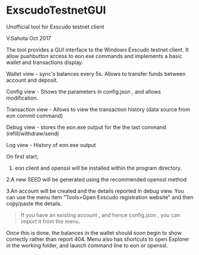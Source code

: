 # ExscudoTestnetGUI
Unofficial tool for Exscudo testnet client

V.Sahota Oct 2017

The tool provides a GUI interface to the Windows Exscudo testnet client.  It allow pushbutton access to eon.exe commands
and implements a basic wallet and transactions display.

Wallet view - sync's balances every 5s.  Allows to transfer funds between account and deposit.

Config view - Shows the parameters in config.json , and allows modification.

Transaction view - Allows to view the transaction history (data source from eon commit command)

Debug view - stores the eon.exe output for the the last command (refill/withdraw/send)

Log view - History of eon.exe output

On first start;

1. eon client and openssl will be installed within the program directory.

2.A new SEED will be generated using the recommended openssl method

3.An account will be created and the details reported in debug view. You can use the menu item "Tools>Open Exscudo registration website" and then copy/paste the details. 

  > If you have an existing account , and hence config.json , you can import it from the menu.



Once this is done, the balances in the wallet should soon begin to show correctly rather than report 404.
Menu also has shortcuts to open Explorer in the working folder, and launch command line to eon or openssl.


